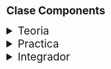 # Clase Components

<details>
<summary style="font-size:28px">Teoria</summary>

---

Lee la siguiente documentacion:

- [Pasando props a un componente](https://react.dev/learn/passing-props-to-a-component)

- [Renderizado condicional](https://react.dev/learn/conditional-rendering)

Comienza a leer el archivo `App.jsx`, intenta entender el flujo de renderizado, el funcionamiento, y como se relacionan los componentes entre si.

- Observa como usamos React Fragment para poder devolver mas de un elemento hermano en el renderizado de un componente.

- Investiga el componente `Header`, y como lo usamos para encapsular parte del maquetado segun su responsabilidad.

- Investiga el componente `Tag`, y como lo usamos para abstraernos del maquetado y estilos de los tags.

- Registra como podemos utilizar el operador ternario para mostrar un componente u otro, dependiendo de una condicion
  
  - Esto se llama renderizado condicional, y es una de las formas mas comunes de mostrar u ocultar elementos en React

  - Inspecciona en el navegador como se renderiza el componente dependiendo de la condicion

- Examina como podemos pasar atributos a los componentes, y como podemos acceder a ellos desde el componente

  - Fijate que los atributos se reciben como un objeto, y que podemos acceder a ellos como si fuera un objeto normal

  - A estos atributos les llamaremos `props`, y son la forma en que los componentes reciben informacion del exterior

  - La informacion fluye en una sola direccion, desde el componente padre hacia los hijos (como en la vida real 😅)

- Percibe como podemos usar el contenido de los componentes como si fuera un atributo mas, llamado `children`

  - Todo lo que este entre el tag de apertura y el de cierre del componente, se pasa como `children`, y lo llamamos de esa forma.

  - Este atributo es especial, ya que no se pasa explicitamente, sino que se pasa implicitamente

  - Esto significa que no es necesario escribirlo, ya que siempre estara disponible

  - Esto es muy util para crear componentes que contengan otros componentes dentro

  - Podemos cerrar el componente con `/>` si no tiene children: `<Componente />`

- Investiga el componente `Button`:

  - Fijate como usamos el spread operator para pasarle todos los props al componente `button` de HTML.

    - Esta es la forma en que implementamos algo similar a la herencia en React. (No es herencia, pero la **composicion** es lo mas parecido que tenemos)

  - Fijate como ampliamos el comportamiento del componente `button` de HTML, agregandole un `loading` y usandolo para deshabilitar el boton y mostrar un mensaje apropiado.

---

Si quieres, puedes ver el ejercicio con el que trabajaremos durante la clase [aqui](/src/clases/04-components/teoria/App.jsx)
</details>
<details>
<summary style="font-size:28px">Practica</summary>

---

### Crear un componente con props

1. Crea una función o componente que reciba `title` como props.

2. La función o componente debe renderizar un `h3` con el valor de `title`.

3. Prueba el comportamiento de la función o componente con los siguientes ejemplos:

```jsx
<NombreComponente title="Géneros" />
<NombreComponente title="Actores" />
```

---

### Crear un componente con children

1. Crea una función/Componente que reciba `children` como props.

2. La función/Componente debe renderizar un `ul` y dentro de él, el valor de `children`.

3. Prueba el comportamiento de la función/Componente con los siguientes ejemplos:

```jsx
<ComponenteLista>
  <li>Acción</li>
  <li>Romance</li>
  <li>Drama</li>
</ComponenteLista>

<ComponenteLista>
  <li>Leonardo DiCaprio</li>
  <li>Brad Pitt</li>
  <li>Tom Cruise</li>
  <li>Will Smith</li>
  <li>Julia Roberts</li>
  <li>Angelina Jolie</li>
  <li>Meryl Streep</li>
  <li>Scarlett Johansson</li>
</ComponenteLista>
```

### Crear un componente generico

1. Crea un componente Card que reciba una prop `children` y que se vea así

    ```jsx	
    <Card>
      card children
    </Card>
    ```

    ```
    +-----------------------+
    |                       |
    |     card children     |
    |                       |
    +-----------------------+
    ```

---

2. Edita el componente Card para que reciba una prop `title` y se vea así

    ```html
    <Card title="card title">
      card children
    </Card>
    ```

    ```
    +-----------------------+
    |       card title      |
    +-----------------------+
    |                       |
    |     card children     |
    |                       |
    +-----------------------+
    ```

---

3. Edita el componente Card para que la prop `title` sea opcional

4. Edita el componente Card para que reciba una prop `footer` opcional y se vea así

    ```html
    <Card footer="card footer">
      card children
    </Card>
    ```

    ```
    +-----------------------+
    |                       |
    |     card children     |
    |                       |
    +-----------------------+
    |      card footer      |
    +-----------------------+
    ```

    ```html
    <Card title="card title" footer="card footer">
      card children
    </Card>
    ```

    ```
    +-----------------------+
    |       card title      |
    +-----------------------+
    |                       |
    |     card children     |
    |                       |
    +-----------------------+
    |      card footer      |
    +-----------------------+
    ```
---

Puedes ver la resolucion [aqui](/src/clases/04-components/practica/App.jsx)
</details>
<details>
<summary style="font-size:28px">Integrador</summary>

1. Crear componente Card, que reciba props title, children, footer. title y footer son opcionales!!

2. Crear un componente info que reciba props label y value.

3. Crear componente Tag que muestre el children

4. Crear componente RepoDetail para mostrar la info de ghRepoDetail.
Usa una card solo con body. En la misma se van a mostrar varios componentes Info con la siguiente informacion
name
created, update y pushed at (usar utility function creada previamente)
description
watchers
forks
stars
link
languages: usar utility function creada previamente para convertir repoLanguages en array, calcular el porcentaje en base a las lineas totales y **mostrar solo el primer elemento**

5. Modificar UserInfo para que use el componente Card, prop title con la imagen y el userName, y el footer con el link al github del usuario. En el children usaremos varios componentes info para mostrar la informacion restante

</details>